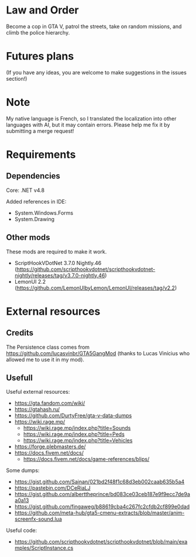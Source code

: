 # Law and Order

Become a cop in GTA V, patrol the streets, take on random missions, and climb the police hierarchy.

# Futures plans



(If you have any ideas, you are welcome to make suggestions in the issues section!)

# Note

My native language is French, so I translated the localization into other languages with AI, but it may contain errors. Please help me fix it by submitting a merge request!

# Requirements

## Dependencies

Core: .NET v4.8

Added references in IDE:
- System.Windows.Forms
- System.Drawing

## Other mods

These mods are required to make it work.
- ScriptHookVDotNet 3.7.0 Nightly.46 (https://github.com/scripthookvdotnet/scripthookvdotnet-nightly/releases/tag/v3.7.0-nightly.46)
- LemonUI 2.2 (https://github.com/LemonUIbyLemon/LemonUI/releases/tag/v2.2)

# External resources

## Credits

The Persistence class comes from https://github.com/lucasvinbr/GTA5GangMod (thanks to Lucas Vinícius who allowed me to use it in my mod).

## Usefull

Useful external resources:
- https://gta.fandom.com/wiki/
- https://gtahash.ru/
- https://github.com/DurtyFree/gta-v-data-dumps
- https://wiki.rage.mp/
  - https://wiki.rage.mp/index.php?title=Sounds
  - https://wiki.rage.mp/index.php?title=Peds
  - https://wiki.rage.mp/index.php?title=Vehicles
- https://forge.plebmasters.de/
- https://docs.fivem.net/docs/
  - https://docs.fivem.net/docs/game-references/blips/

Some dumps:
- https://gist.github.com/Sainan/021bd2f48f1c68d3eb002caab635b5a4
- https://pastebin.com/DCeRiaLJ
- https://gist.github.com/alberttheprince/bd083ce03ceb187e9f9ecc7de9aa0a13
- https://gist.github.com/fingaweg/b88619cba4c267fc2cfdb2cf899e0dad
- https://github.com/meta-hub/gta5-cmenu-extracts/blob/master/anim-screenfx-sound.lua

Useful code:
- https://github.com/scripthookvdotnet/scripthookvdotnet/blob/main/examples/ScriptInstance.cs
